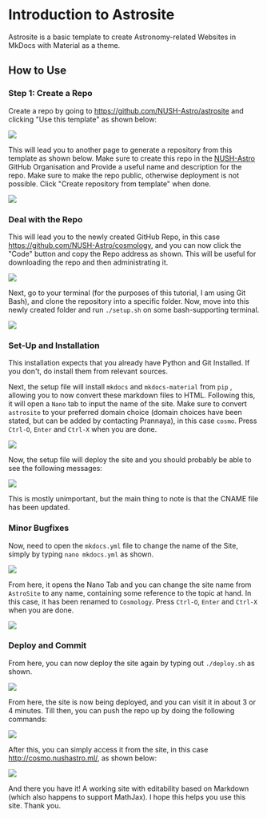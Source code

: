 # Introduction to Astrosite

Astrosite is a basic template to create Astronomy-related Websites in MkDocs with Material as a theme.

## How to Use
### Step 1: Create a Repo
Create a repo by going to https://github.com/NUSH-Astro/astrosite and clicking "Use this template" as shown below:

![](img/template1.png)

This will lead you to another page to generate a repository from this template as shown below. Make sure to create this repo in the [NUSH-Astro](https://github.com/NUSH-Astro) GitHub Organisation and Provide a useful name and description for the repo. Make sure to make the repo public, otherwise deployment is not possible. Click "Create repository from template" when done.

![](img/template2.png)

### Deal with the Repo
This will lead you to the newly created GitHub Repo, in this case https://github.com/NUSH-Astro/cosmology, and you can now click the "Code" button and copy the Repo address as shown. This will be useful for downloading the repo and then administrating it.

![](img/copygithub.png)

Next, go to your terminal (for the purposes of this tutorial, I am using Git Bash), and clone the repository into a specific folder. Now, move into this newly created folder and run `./setup.sh` on some bash-supporting terminal.

![](img/gitbash.png)

### Set-Up and Installation
This installation expects that you already have Python and Git Installed. If you don't, do install them from relevant sources.

Next, the setup file will install `mkdocs` and `mkdocs-material` from `pip` , allowing you to now convert these markdown files to HTML. Following this, it will open a `Nano` tab to input the name of the site. Make sure to convert `astrosite` to your preferred domain choice (domain choices have been stated, but can be added by contacting Prannaya), in this case `cosmo`. Press `Ctrl-O`, `Enter` and `Ctrl-X` when you are done.

![](img/nanochange.png)

Now, the setup file will deploy the site and you should probably be able to see the following messages:

![](img/deploymentmsg.png)

This is mostly unimportant, but the main thing to note is that the CNAME file has been updated.

### Minor Bugfixes

Now, need to open the `mkdocs.yml` file to change the name of the Site, simply by typing `nano mkdocs.yml` as shown.

![](img/openyml.png)

From here, it opens the Nano Tab and you can change the site name from `AstroSite` to any name, containing some reference to the topic at hand. In this case, it has been renamed to `Cosmology`. Press `Ctrl-O`, `Enter` and `Ctrl-X` when you are done.

![](img/convertname.png)

### Deploy and Commit

From here, you can now deploy the site again by typing out `./deploy.sh` as shown.

![](img/deployagain.png)

From here, the site is now being deployed, and you can visit it in about 3 or 4 minutes. Till then, you can push the repo up by doing the following commands:

![](img/gitmaster.png)

After this, you can simply access it from the site, in this case http://cosmo.nushastro.ml/, as shown below:

![](img/newsite.png)

And there you have it! A working site with editability based on Markdown (which also happens to support MathJax). I hope this helps you use this site. Thank you.